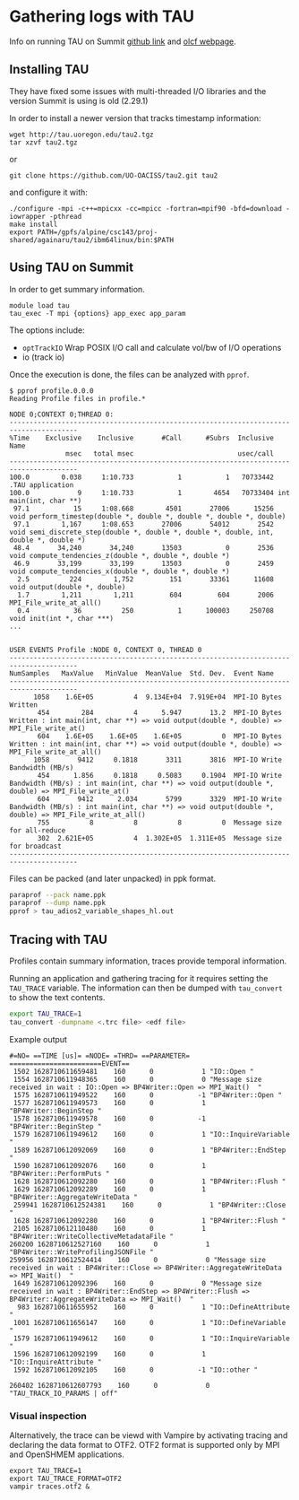 # Gathering logs with TAU

Info on running TAU on Summit [github link](https://github.com/UO-OACISS/tau2/wiki/Using-TAU-to-Profile-and-or-Trace-ADIOS)
and [olcf webpage](https://docs.olcf.ornl.gov/software/profiling/TAU.html).

## Installing TAU

They have fixed some issues with multi-threaded I/O libraries and the version Summit is using is old (2.29.1)

In order to install a newer version that tracks timestamp information:

```
wget http://tau.uoregon.edu/tau2.tgz
tar xzvf tau2.tgz
```
or
```
git clone https://github.com/UO-OACISS/tau2.git tau2
```
and configure it with:
```
./configure -mpi -c++=mpicxx -cc=mpicc -fortran=mpif90 -bfd=download -iowrapper -pthread 
make install 
export PATH=/gpfs/alpine/csc143/proj-shared/againaru/tau2/ibm64linux/bin:$PATH
```

## Using TAU on Summit

In order to get summary information.
```
module load tau
tau_exec -T mpi {options} app_exec app_param
```
The options include:
- `optTrackIO`	Wrap POSIX I/O call and calculate vol/bw of I/O operations
- io (track io)

Once the execution is done, the files can be analyzed with `pprof`.
```
$ pprof profile.0.0.0
Reading Profile files in profile.*

NODE 0;CONTEXT 0;THREAD 0:
---------------------------------------------------------------------------------------
%Time    Exclusive    Inclusive       #Call      #Subrs  Inclusive Name
              msec   total msec                          usec/call
---------------------------------------------------------------------------------------
100.0        0.038     1:10.733           1           1   70733442 .TAU application
100.0            9     1:10.733           1        4654   70733404 int main(int, char **)
 97.1           15     1:08.668        4501       27006      15256 void perform_timestep(double *, double *, double *, double *, double)
 97.1        1,167     1:08.653       27006       54012       2542 void semi_discrete_step(double *, double *, double *, double, int, double *, double *)
 48.4       34,240       34,240       13503           0       2536 void compute_tendencies_z(double *, double *, double *)
 46.9       33,199       33,199       13503           0       2459 void compute_tendencies_x(double *, double *, double *)
  2.5          224        1,752         151       33361      11608 void output(double *, double)
  1.7        1,211        1,211         604         604       2006 MPI_File_write_at_all()
  0.4           36          250           1      100003     250708 void init(int *, char ***)
...


USER EVENTS Profile :NODE 0, CONTEXT 0, THREAD 0
---------------------------------------------------------------------------------------
NumSamples   MaxValue   MinValue  MeanValue  Std. Dev.  Event Name
---------------------------------------------------------------------------------------
      1058    1.6E+05          4  9.134E+04  7.919E+04  MPI-IO Bytes Written
       454        284          4      5.947       13.2  MPI-IO Bytes Written : int main(int, char **) => void output(double *, double) => MPI_File_write_at()
       604    1.6E+05    1.6E+05    1.6E+05          0  MPI-IO Bytes Written : int main(int, char **) => void output(double *, double) => MPI_File_write_at_all()
      1058       9412     0.1818       3311       3816  MPI-IO Write Bandwidth (MB/s)
       454      1.856     0.1818     0.5083     0.1904  MPI-IO Write Bandwidth (MB/s) : int main(int, char **) => void output(double *, double) => MPI_File_write_at()
       604       9412      2.034       5799       3329  MPI-IO Write Bandwidth (MB/s) : int main(int, char **) => void output(double *, double) => MPI_File_write_at_all()
       755          8          8          8          0  Message size for all-reduce
       302  2.621E+05          4  1.302E+05  1.311E+05  Message size for broadcast
---------------------------------------------------------------------------------------
```

Files can be packed (and later unpacked) in ppk format.
```bash
paraprof --pack name.ppk
paraprof --dump name.ppk
pprof > tau_adios2_variable_shapes_hl.out
```

## Tracing with TAU

Profiles contain summary information, traces provide temporal information. 

Running an application and gathering tracing for it requires setting the `TAU_TRACE` variable. The information can then be dumped with `tau_convert` to show the text contents. 
```bash
export TAU_TRACE=1
tau_convert -dumpname <.trc file> <edf file> 
```

Example output
```
#=NO= ==TIME [us]= =NODE= =THRD= ==PARAMETER= =======================EVENT==
 1502 1628710611659481    160      0            1 "IO::Open "
 1554 1628710611948365    160      0            0 "Message size received in wait : IO::Open => BP4Writer::Open => MPI_Wait()  "
 1575 1628710611949522    160      0           -1 "BP4Writer::Open "
 1577 1628710611949573    160      0            1 "BP4Writer::BeginStep "
 1578 1628710611949578    160      0           -1 "BP4Writer::BeginStep "
 1579 1628710611949612    160      0            1 "IO::InquireVariable "
 1589 1628710612092069    160      0            1 "BP4Writer::EndStep "
 1590 1628710612092076    160      0            1 "BP4Writer::PerformPuts "
 1628 1628710612092280    160      0            1 "BP4Writer::Flush "
 1629 1628710612092289    160      0            1 "BP4Writer::AggregateWriteData "
 259941 1628710612524381    160      0            1 "BP4Writer::Close "
 1628 1628710612092280    160      0            1 "BP4Writer::Flush "
 2105 1628710612110480    160      0            1 "BP4Writer::WriteCollectiveMetadataFile "
260200 1628710612527160    160      0            1 "BP4Writer::WriteProfilingJSONFile "
259956 1628710612524414    160      0            0 "Message size received in wait : BP4Writer::Close => BP4Writer::AggregateWriteData => MPI_Wait()  "
 1649 1628710612092396    160      0            0 "Message size received in wait : BP4Writer::EndStep => BP4Writer::Flush => BP4Writer::AggregateWriteData => MPI_Wait()  "
  983 1628710611655952    160      0            1 "IO::DefineAttribute "
 1001 1628710611656147    160      0            1 "IO::DefineVariable "
 1579 1628710611949612    160      0            1 "IO::InquireVariable "
 1596 1628710612092199    160      0            1 "IO::InquireAttribute "
 1592 1628710612092105    160      0           -1 "IO::other "

260402 1628710612607793    160      0            0 "TAU_TRACK_IO_PARAMS | off"
```

### Visual inspection

Alternatively, the trace can be viewd with Vampire by activating tracing and declaring the data format to OTF2. OTF2 format is supported only by MPI and OpenSHMEM applications.

```
export TAU_TRACE=1
export TAU_TRACE_FORMAT=OTF2
vampir traces.otf2 &
```



